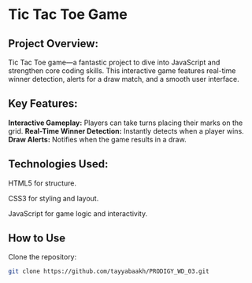 # Tic Tac Toe Game
## Project Overview:

Tic Tac Toe game—a fantastic project to dive into JavaScript and strengthen core coding skills. This interactive game features real-time winner detection, alerts for a draw match, and a smooth user interface.

## Key Features:

__Interactive Gameplay:__ Players can take turns placing their marks on the grid.
__Real-Time Winner Detection:__ Instantly detects when a player wins.
__Draw Alerts:__ Notifies when the game results in a draw.

## Technologies Used:

HTML5 for structure.

CSS3 for styling and layout.

JavaScript for game logic and interactivity.

## How to Use
Clone the repository:
```bash
git clone https://github.com/tayyabaakh/PRODIGY_WD_03.git

